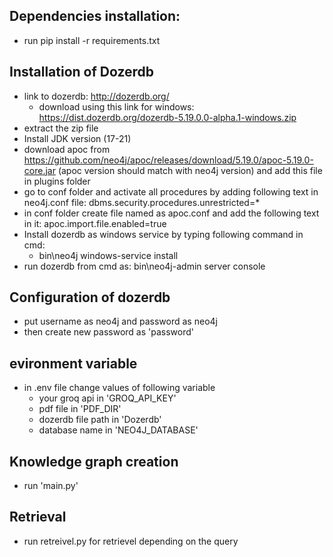 ## Dependencies installation:

- run pip install -r requirements.txt


## Installation of Dozerdb

- link to dozerdb: http://dozerdb.org/
    - download using this link for windows: https://dist.dozerdb.org/dozerdb-5.19.0.0-alpha.1-windows.zip
- extract the zip file
- Install JDK version (17-21)
- download apoc from https://github.com/neo4j/apoc/releases/download/5.19.0/apoc-5.19.0-core.jar (apoc version should match with neo4j version) and add this file in plugins folder
- go to conf folder and activate all procedures by adding following text in neo4j.conf file: dbms.security.procedures.unrestricted=*
- in conf folder create file named as apoc.conf and add the following text in it: apoc.import.file.enabled=true
- Install dozerdb as windows service by typing following command in cmd:
    - bin\neo4j windows-service install
- run dozerdb from cmd as: bin\neo4j-admin server console


## Configuration of dozerdb
- put username as neo4j and password as neo4j
- then create new password as 'password'



## evironment variable

- in .env file change values of following variable
    - your groq api in 'GROQ_API_KEY'
    - pdf file in 'PDF_DIR'
    - dozerdb file path in 'Dozerdb'
    - database name in 'NEO4J_DATABASE'


## Knowledge graph creation

- run 'main.py'


## Retrieval

- run retreivel.py for retrievel depending on the query



